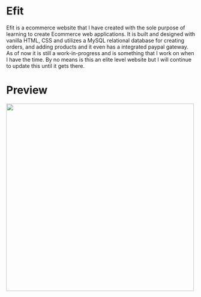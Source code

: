 # Efit
Efit is a ecommerce website that I have created with the sole purpose of learning to create Ecommerce web applications. It is built and designed with vanilla HTML, CSS and utilizes a MySQL relational database for creating orders, and adding products and it even has a integrated paypal gateway. As of now it is still a work-in-progress and is something that I work on when I have the time. By no means is this an elite level website but I will continue to update this until it gets there. 

# Preview
<img src="https://media.giphy.com/media/LLRd8RTIESyP4HverW/giphy.gif" width="500">

